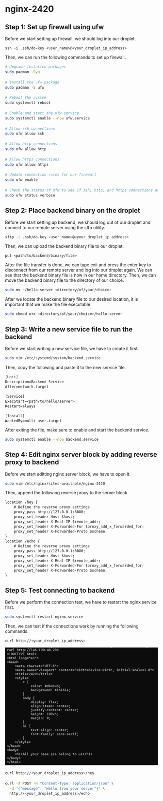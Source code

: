 # nginx-2420

## Step 1: Set up firewall using ufw

Before we start setting up firewall, we should log into our droplet.

```
ssh -i .ssh/do-key <user_name>@<your_droplet_ip_address>
```

Then, we can run the following commands to set up firewall.

```bash
# Upgrade installed packages
sudo pacman -Syu

# Install the ufw package
sudo pacman -S ufw

# Reboot the system
sudo systemctl reboot

# Enable and start the ufw.service
sudo systemctl enable --now ufw.service

# Allow ssh connections
sudo ufw allow ssh

# Allow http connections
sudo ufw allow http

# Allow https connections
sudo ufw allow https

# Update connection rules for our firewall
sudo ufw enable

# Check the status of ufw to see if ssh, http, and https connections are all allowed
sudo ufw status verbose
```

## Step 2: Place backend binary on the droplet

Before we start setting up backend, we should log out of our droplet and connect to our remote server using the sftp utility. 

```bash
sftp -i .ssh/do-key <user_name>@<your_droplet_ip_address>
```

Then, we can upload the backend binary file to our droplet.

```
put <path/to/backend/binary/file>
```

After the file transfer is done, we can type exit and press the enter key to disconnect from our remote server and log into our droplet again. We can see that the backend binary file is now in our home directory. Then, we can move the backend binary file to the directory of our choice.

```bash
sudo mv ~/hello-server <directory/of/your/choice>
```

After we locate the backend binary file to our desired location, it is important that we make the file executable.

```bash
sudo chmod u+x <directory/of/your/choice>/hello-server
```

## Step 3: Write a new service file to run the backend

Before we start writing a new service file, we have to create it first.

```bash
sudo vim /etc/systemd/system/backend.service
```

Then, copy the following and paste it to the new service file.

```
[Unit]
Description=Backend Service
After=network.target

[Service]
ExecStart=<path/to/hello/server>
Restart=always

[Install]
WantedBy=multi-user.target
```

After exiting the file, make sure to enable and start the backend service.

```bash
sudo systemctl enable --now backend.service
```

## Step 4: Edit nginx server block by adding reverse proxy to backend

Before we start editting nginx server block, we have to open it.

```bash
sudo vim /etc/nginx/sites-available/nginx-2420
```

Then, append the following reverse proxy to the server block.

```
location /hey {
    # Define the reverse proxy settings
    proxy_pass http://127.0.0.1:8080;
    proxy_set_header Host $host;
    proxy_set_header X-Real-IP $remote_addr;
    proxy_set_header X-Forwarded-For $proxy_add_x_forwarded_for;
    proxy_set_header X-Forwarded-Proto $scheme;
}
location /echo {
    # Define the reverse proxy settings
    proxy_pass http://127.0.0.1:8080;
    proxy_set_header Host $host;
    proxy_set_header X-Real-IP $remote_addr;
    proxy_set_header X-Forwarded-For $proxy_add_x_forwarded_for;
    proxy_set_header X-Forwarded-Proto $scheme;
}
```

## Step 5: Test connecting to backend

Before we perform the connection test, we have to restart the nginx service first.

```bash
sudo systemctl restart nginx.service
```

Then, we can test if the connections work by running the following commands.

```bash
curl http://<your_droplet_ip_address>
```

![img1](https://github.com/AndrewHsu0730/nginx-2420/blob/main/Screenshot_1.png)

```bash
curl http://<your_droplet_ip_address>/hey

curl -X POST -H "Content-Type: application/json" \
  -d '{"message": "Hello from your server"}' \
  http://<your_droplet_ip_address>/echo
```
